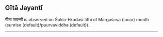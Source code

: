 ## Gītā Jayantī
गीता जयन्ती is observed on Śukla-Ekādaśī tithi of Mārgaśīrṣa (lunar) month (sunrise (default)/puurvaviddha (default)).



---
